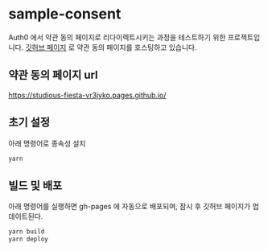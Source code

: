 # sample-consent
Auth0 에서 약관 동의 페이지로 리다이렉트시키는 과정을 테스트하기 위한 프로젝트입니다.
[깃허브 페이지](https://studious-fiesta-vr3jyko.pages.github.io/) 로 약관 동의 페이지를 호스팅하고 있습니다. 

## 약관 동의 페이지 url
https://studious-fiesta-vr3jyko.pages.github.io/

## 초기 설정
아래 명령어로 종속성 설치
```bash
yarn
```

## 빌드 및 배포
아래 명령어를 실행하면 gh-pages 에 자동으로 배포되며, 잠시 후 깃허브 페이지가 업데이트된다.
```bash
yarn build
yarn deploy
```
